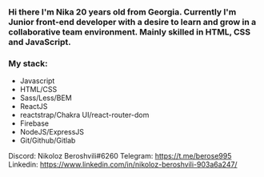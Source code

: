 ### Hi there I'm Nika 20 years old from Georgia. Currently I'm Junior front-end developer with a desire to learn and grow in a collaborative team environment. Mainly skilled in HTML, CSS and JavaScript.

### My stack: 
- Javascript
- HTML/CSS
- Sass/Less/BEM
- ReactJS
- reactstrap/Chakra UI/react-router-dom
- Firebase
- NodeJS/ExpressJS
- Git/Github/Gitlab

Discord: Nikoloz Beroshvili#6260
Telegram: https://t.me/berose995
Linkedin: https://www.linkedin.com/in/nikoloz-beroshvili-903a6a247/
